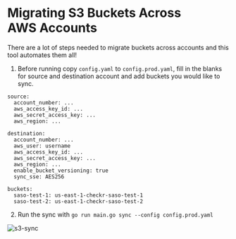 # Migrating S3 Buckets Across AWS Accounts

There are a lot of steps needed to migrate buckets across accounts and this tool automates them all!

1. Before running copy `config.yaml` to `config.prod.yaml`, fill in the blanks for source and destination account and add buckets you would like to sync.
```
source:
  account_number: ...
  aws_access_key_id: ...
  aws_secret_access_key: ...
  aws_region: ...

destination:
  account_number: ...
  aws_user: username
  aws_access_key_id: ...
  aws_secret_access_key: ...
  aws_region: ...
  enable_bucket_versioning: true
  sync_sse: AES256

buckets:
  saso-test-1: us-east-1-checkr-saso-test-1
  saso-test-2: us-east-1-checkr-saso-test-2
```

2. Run the sync with `go run main.go sync --config config.prod.yaml`

![s3-sync](https://github.com/checkr/s3-sync/blob/master/static/s3-sync.gif?raw=true)
